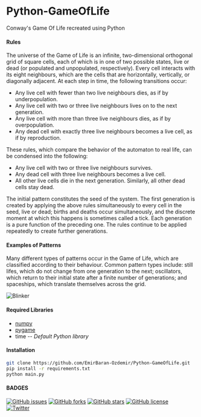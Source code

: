 # Python-GameOfLife
Conway's Game Of Life recreated using Python
#### Rules
The universe of the Game of Life is an infinite, two-dimensional orthogonal grid of square cells, each of which is in one of two possible states, live or dead (or populated and unpopulated, respectively). Every cell interacts with its eight neighbours, which are the cells that are horizontally, vertically, or diagonally adjacent. At each step in time, the following transitions occur:

- Any live cell with fewer than two live neighbours dies, as if by underpopulation.
- Any live cell with two or three live neighbours lives on to the next generation.
- Any live cell with more than three live neighbours dies, as if by overpopulation.
- Any dead cell with exactly three live neighbours becomes a live cell, as if by reproduction.

These rules, which compare the behavior of the automaton to real life, can be condensed into the following:
- Any live cell with two or three live neighbours survives.
- Any dead cell with three live neighbours becomes a live cell.
- All other live cells die in the next generation. Similarly, all other dead cells stay dead.

The initial pattern constitutes the seed of the system. The first generation is created by applying the above rules simultaneously to every cell in the seed, live or dead; births and deaths occur simultaneously, and the discrete moment at which this happens is sometimes called a tick. Each generation is a pure function of the preceding one. The rules continue to be applied repeatedly to create further generations.
#### Examples of Patterns
Many different types of patterns occur in the Game of Life, which are classified according to their behaviour. Common pattern types include: still lifes, which do not change from one generation to the next; oscillators, which return to their initial state after a finite number of generations; and spaceships, which translate themselves across the grid.

![Blinker](https://en.wikipedia.org/wiki/Conway%27s_Game_of_Life#/media/File:Game_of_life_blinker.gif)

#### Required Libraries
- [numpy]
- [pygame]
- time -- _Default Python library_
#### Installation
```sh
git clone https://github.com/EmirBaran-Ozdemir/Python-GameOfLife.git
pip install -r requirements.txt
python main.py
```
#### BADGES
[![GitHub issues](https://img.shields.io/github/issues/EmirBaran-Ozdemir/Python-GameOfLife?style=plastic)](https://github.com/EmirBaran-Ozdemir/Python-GameOfLife/issues) [![GitHub forks](https://img.shields.io/github/forks/EmirBaran-Ozdemir/Python-GameOfLife?style=plastic)](https://github.com/EmirBaran-Ozdemir/Python-GameOfLife/network) [![GitHub stars](https://img.shields.io/github/stars/EmirBaran-Ozdemir/Python-GameOfLife?style=plastic)](https://github.com/EmirBaran-Ozdemir/Python-GameOfLife/stargazers) [![GitHub license](https://img.shields.io/github/license/EmirBaran-Ozdemir/Python-GameOfLife?color=succes&style=plastic)](https://github.com/EmirBaran-Ozdemir/Python-GameOfLife/blob/main/LICENSE)  
[![Twitter](https://img.shields.io/twitter/url?label=Personal-Twitter&style=social&url=https%3A%2F%2Ftwitter.com%2FWileLord)](https://twitter.com/intent/tweet?text=Wow:&url=https%3A%2F%2Fgithub.com%2FEmirBaran-Ozdemir%2FOpenCVPython)

[numpy]:<https://pypi.org/project/numpy/>
[pygame]:<https://pypi.org/project/pygame/>